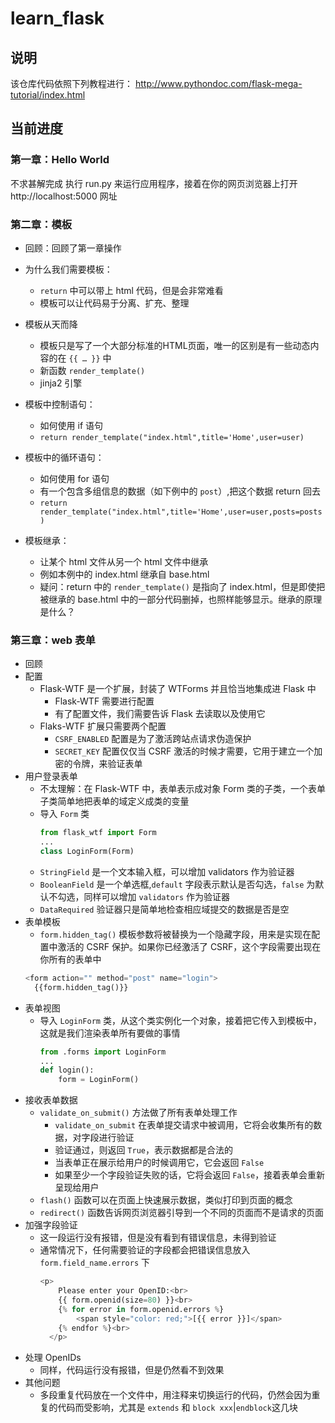 # learn_flask

## 说明

该仓库代码依照下列教程进行：
http://www.pythondoc.com/flask-mega-tutorial/index.html



## 当前进度

### 第一章：Hello World

不求甚解完成
执行 run.py 来运行应用程序，接着在你的网页浏览器上打开 http://localhost:5000 网址



### 第二章：模板

- 回顾：回顾了第一章操作

- 为什么我们需要模板：
  - `return` 中可以带上 html 代码，但是会非常难看
  - 模板可以让代码易于分离、扩充、整理

- 模板从天而降
  - 模板只是写了一个大部分标准的HTML页面，唯一的区别是有一些动态内容的在 `{{ … }}` 中
  - 新函数 `render_template()`
  - jinja2 引擎

- 模板中控制语句：
  - 如何使用 if 语句
  - `return render_template("index.html",title='Home',user=user)`
- 模板中的循环语句：
  - 如何使用 for 语句
  - 有一个包含多组信息的数据（如下例中的 `post`）,把这个数据 return 回去
  - `return render_template("index.html",title='Home',user=user,posts=posts)`
- 模板继承：
  - 让某个 html 文件从另一个 html 文件中继承
  - 例如本例中的 index.html 继承自 base.html
  - 疑问：return 中的 `render_template()` 是指向了 index.html，但是即使把被继承的 base.html 中的一部分代码删掉，也照样能够显示。继承的原理是什么？



### 第三章：web 表单

- 回顾
- 配置
  - Flask-WTF 是一个扩展，封装了 WTForms 并且恰当地集成进 Flask 中
    - Flask-WTF 需要进行配置
    - 有了配置文件，我们需要告诉 Flask 去读取以及使用它
  - Flaks-WTF 扩展只需要两个配置
    - `CSRF_ENABLED` 配置是为了激活跨站点请求伪造保护
    - `SECRET_KEY` 配置仅仅当 CSRF 激活的时候才需要，它用于建立一个加密的令牌，来验证表单
- 用户登录表单
  - 不太理解：在 Flask-WTF 中，表单表示成对象 Form 类的子类，一个表单子类简单地把表单的域定义成类的变量
  - 导入 `Form` 类
    ```py
    from flask_wtf import Form
    ...
    class LoginForm(Form)
    ```
  - `StringField` 是一个文本输入框，可以增加 validators 作为验证器
  - `BooleanField` 是一个单选框,`default` 字段表示默认是否勾选，`false` 为默认不勾选，同样可以增加 `validators` 作为验证器
  - `DataRequired` 验证器只是简单地检查相应域提交的数据是否是空
- 表单模板
  - `form.hidden_tag()` 模板参数将被替换为一个隐藏字段，用来是实现在配置中激活的 CSRF 保护。如果你已经激活了 CSRF，这个字段需要出现在你所有的表单中
  ```py
  <form action="" method="post" name="login">
    {{form.hidden_tag()}}
  ```
- 表单视图
  - 导入 `LoginForm` 类，从这个类实例化一个对象，接着把它传入到模板中，这就是我们渲染表单所有要做的事情
    ```py
    from .forms import LoginForm
    ...
    def login():
        form = LoginForm()
    ```
- 接收表单数据
  - `validate_on_submit()` 方法做了所有表单处理工作
    - `validate_on_submit` 在表单提交请求中被调用，它将会收集所有的数据，对字段进行验证
    - 验证通过，则返回 `True`，表示数据都是合法的
    - 当表单正在展示给用户的时候调用它，它会返回 `False`
    - 如果至少一个字段验证失败的话，它将会返回 `False`，接着表单会重新呈现给用户
  - `flash()` 函数可以在页面上快速展示数据，类似打印到页面的概念
  - `redirect()` 函数告诉网页浏览器引导到一个不同的页面而不是请求的页面
- 加强字段验证
  - 这一段运行没有报错，但是没有看到有错误信息，未得到验证
  - 通常情况下，任何需要验证的字段都会把错误信息放入 `form.field_name.errors` 下
    ```py
    <p>
        Please enter your OpenID:<br>
        {{ form.openid(size=80) }}<br>
        {% for error in form.openid.errors %}
            <span style="color: red;">[{{ error }}]</span>
        {% endfor %}<br>
      </p>
    ```
- 处理 OpenIDs
  - 同样，代码运行没有报错，但是仍然看不到效果
- 其他问题
  - 多段重复代码放在一个文件中，用注释来切换运行的代码，仍然会因为重复的代码而受影响，尤其是 `extends` 和 `block xxx`|`endblock`这几块